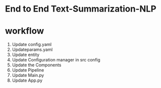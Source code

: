 # End to End Text-Summarization-NLP

# workflow
1. Update config.yaml
2. Updateparams.yaml
3. Update entity
4. Update Configuration manager in src config
5. Update the Components
6. Update Pipeline
7. Update Main.py
8. Update App.py

